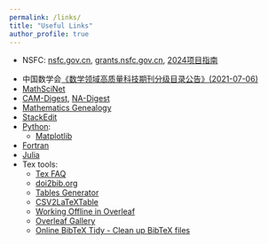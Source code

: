 ```yaml
---
permalink: /links/
title: "Useful Links"
author_profile: true
---
```



* NSFC: [nsfc.gov.cn](https://www.nsfc.gov.cn), [grants.nsfc.gov.cn](https://grants.nsfc.gov.cn), [2024项目指南](https://www.nsfc.gov.cn/publish/portal0/tab1503/)



<!--
* 国家自然科学基金委员会 [https://www.nsfc.gov.cn](https://www.nsfc.gov.cn)、科学基金网络信息系统登录平台 [https://grants.nsfc.gov.cn](https://grants.nsfc.gov.cn)
  - [2024年度国家自然科学基金项目指南](https://www.nsfc.gov.cn/publish/portal0/tab1503/) (2024-01-11)
  - [关于2024年度国家自然科学基金项目申请与结题等有关事项的通告](https://www.nsfc.gov.cn/publish/portal0/tab434/info91506.htm) (2024-01-09)
  - [中国科学报：自然科学基金委公布多项改革措施](https://www.nsfc.gov.cn/publish/portal0/tab440/info91256.htm) (2023-12-20)
* 科技政策要闻:
  - [中共中央办公厅 国务院办公厅印发《关于进一步加强青年科技人才培养和使用的若干措施》](https://www.gov.cn/yaowen/liebiao/202308/content_6900452.htm) (2023-08-27)【[图解](https://www.gov.cn/zhengce/jiedu/tujie/202308/content_6900481.htm)】【[科技部负责同志解读](https://www.gov.cn/zhengce/202308/content_6900458.htm)】
  - 人才评价破”四唯“、教育评价破“五唯”:
    - [科技部等八部门印发《关于开展科技人才评价改革试点的工作方案》的通知](https://www.most.gov.cn/xxgk/xinxifenlei/fdzdgknr/qtwj/qtwj2022/202211/t20221109_183356.html) (2022-11-09)【[政策解读](https://www.most.gov.cn/xxgk/xinxifenlei/fdzdgknr/fgzc/zcjd/202211/t20221109_183357.html)】
    - [中共中央 国务院印发《深化新时代教育评价改革总体方案》](https://www.gov.cn/zhengce/2020-10/13/content_5551032.htm) (2020-10-13) 【[图表](https://www.gov.cn/xinwen/2020-10/14/content_5551352.htm)】【[教育部负责人答记者问](https://www.gov.cn/zhengce/2020-10/14/content_5551355.htm)】【[解读](https://www.gov.cn/zhengce/2020-10/14/content_5551154.htm)】【[五“破”五“立”: 重点任务](https://www.gov.cn/xinwen/2020-10/13/content_5551079.htm)】
    - [中共中央办公厅 国务院办公厅印发《关于深化项目评审、人才评价、机构评估改革的意见》](https://www.gov.cn/zhengce/2018-07/03/content_5303251.htm) (2018-07-03) 【[科技部新闻通气会解读](https://www.gov.cn/zhengce/2018-07/06/content_5303921.htm)】【[拒绝“帽子多”、避免“一刀切”——三大焦点透视](https://www.gov.cn/zhengce/2018-07/05/content_5303885.htm)】
-->

* 中国数学会[《数学领域高质量科技期刊分级目录公告》(2021-07-06)](https://www.cms.org.cn/home/notices/notices_details/id/222.html)
* [MathSciNet](http://www.ams.org/mathscinet/)
* [CAM-Digest](http://www.math.hkbu.edu.hk/cam-digest-html/), [NA-Digest](http://www.netlib.org/na-digest-html/)
* [Mathematics Genealogy](https://www.genealogy.math.ndsu.nodak.edu/id.php?id=287101)
* [StackEdit](https://stackedit.io)
* [Python](https://www.python.org):
  - [Matplotlib](https://matplotlib.org)
* [Fortran](https://fortran-lang.org)
* [Julia](https://julialang.org)
* Tex tools:
  - [Tex FAQ](https://texfaq.org/#errors)
  - [doi2bib.org](https://www.doi2bib.org)
  - [Tables Generator](https://www.tablesgenerator.com)
  - [CSV2LaTeXTable](http://tableconvert.com/csv-to-latex)
  - [Working Offline in Overleaf](https://www.overleaf.com/learn/how-to/Working_Offline_in_Overleaf)
  - [Overleaf Gallery](https://www.overleaf.com/gallery)
  - [Online BibTeX Tidy - Clean up BibTeX files](https://flamingtempura.github.io/bibtex-tidy)


